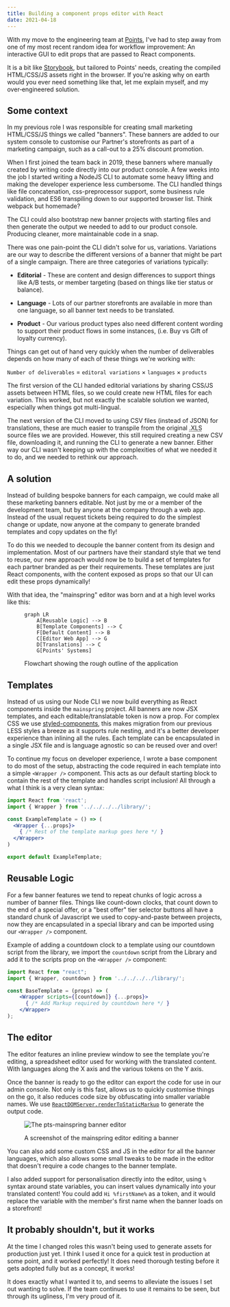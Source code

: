 ```yaml
---
title: Building a component props editor with React
date: 2021-04-18
---
```


With my move to the engineering team at [Points](https://www.points.com), I've had to step away from one of my most recent random idea for workflow improvement: An interactive GUI to edit props that are passed to React components.

It is a bit like [Storybook](https://storybook.js.org/), but tailored to Points' needs, creating the compiled HTML/CSS/JS assets right in the browser. If you're asking why on earth would you ever need something like that, let me explain myself, and my over&#8209;engineered solution.

## Some context

In my previous role I was responsible for creating small marketing HTML/CSS/JS things we called "banners". These banners are added to our system console to customise our Partner's storefronts as part of a marketing campaign, such as a call-out to a 25% discount promotion.

When I first joined the team back in 2019, these banners where manually created by writing code directly into our product console. A few weeks into the job I started writing a NodeJS CLI to automate some heavy lifting and making the developer experience less cumbersome. The CLI handled things like file concatenation, css-preprocessor support, some business rule validation, and ES6 transpiling down to our supported browser list. Think webpack but homemade?

The CLI could also bootstrap new banner projects with starting files and then generate the output we needed to add to our product console. Producing cleaner, more maintainable code in a snap. 

There was one pain-point the CLI didn't solve for us, variations. Variations are our way to describe the different versions of a banner that might be part of a single campaign. There are three categories of variations typically:

- **Editorial** - These are content and design differences to support things like A/B tests, or member targeting (based on things like tier status or balance).

- **Language** - Lots of our partner storefronts are available in more than one language, so all banner text needs to be translated.

- **Product** - Our various product types also need different content wording to support their product flows in some instances, (i.e. Buy vs Gift of loyalty currency).

Things can get out of hand very quickly when the number of deliverables depends on how many of each of these things we're working with: 

`Number of deliverables` = `editoral variations` &times; `languages` &times; `products`

The first version of the CLI handed editorial variations by sharing CSS/JS assets between HTML files, so we could create new HTML files for each variation. This worked, but not exactly the scalable solution we wanted, especially when things got multi-lingual.

The next version of the CLI moved to using CSV files (instead of JSON) for translations, these are much easier to transpile from the original <abbr title="Microsoft Excel">.XLS</abbr> source files we are provided. However, this still required creating a new CSV file, downloading it, and running the CLI to generate a new banner. Either way our CLI wasn't keeping up with the complexities of what we needed it to do, and we needed to rethink our approach.

## A solution

Instead of building bespoke banners for each campaign, we could make all these marketing banners editable. Not just by me or a member of the development team, but by anyone at the company through a web app. Instead of the usual request tickets being required to do the simplest change or update, now anyone at the company to generate branded templates and copy updates on the fly!
 
To do this we needed to decouple the banner content from its design and implementation. Most of our partners have their standard style that we tend to reuse, our new approach would now be to build a set of templates for each partner branded as per their requirements. These templates are just React components, with the content exposed as props so that our UI can edit these props dynamically!

With that idea, the "mainspring" editor was born and at a high level works like this:

<figure>

```mermaid
graph LR
    A[Reusable Logic] --> B
    B[Template Components] --> C
    F[Default Content] --> B
    C[Editor Web App] --> G
    D[Translations] --> C
    G[Points' Systems]
```

<figcaption>Flowchart showing the rough outline of the application</figcaption>
</figure>

## Templates

Instead of us using our Node CLI we now build everything as React components inside the `mainspring` project. All banners are now JSX templates, and each editable/translatable token is now a prop. For complex CSS we use [styled-components](https://styled-components.com/), this makes migration from our previous LESS styles a breeze as it supports rule nesting, and it's a better developer experience than inlining all the rules. Each template can be encapsulated in a single JSX file and is language agnostic so can be reused over and over!

To continue my focus on developer experience, I wrote a base component to do most of the setup, abstracting the code required in each template into a simple `<Wrapper />` component. This acts as our default starting block to contain the rest of the template and handles script inclusion! All through a what I think is a very clean syntax:

```jsx
import React from 'react';
import { Wrapper } from '../../../../library/';

const ExampleTemplate = () => (
  <Wrapper {...props}>
    { /* Rest of the template markup goes here */ }
  </Wrapper>
)

export default ExampleTemplate;
```

## Reusable Logic

For a few banner features we tend to repeat chunks of logic across a number of banner files. Things like count-down clocks, that count down to the end of a special offer, or a "best offer" tier selector buttons all have a standard chunk of Javascript we used to copy-and-paste between projects, now they are encapsulated in a special library and can be imported using our `<Wrapper />` component.

Example of adding a countdown clock to a template using our countdown script from the library, we import the `countdown` script from the Library and add it to the scripts prop on the `<Wrapper />` component:

```jsx
import React from "react";
import { Wrapper, countdown } from '../../../../library/';

const BaseTemplate = (props) => (
    <Wrapper scripts={[countdown]} {...props}>
      { /* Add Markup required by countdown here */ }
    </Wrapper>
);
```

## The editor

The editor features an inline preview window to see the template you're editing, a spreadsheet editor used for working with the translated content. With languages along the X axis and the various tokens on the Y axis.

Once the banner is ready to go the editor can export the code for use in our admin console. Not only is this fast, allows us to quickly customise things on the go, it also reduces code size by obfuscating into smaller variable names. We use [`ReactDOMServer.renderToStaticMarkup`](https://reactjs.org/docs/react-dom-server.html#rendertostaticmarkup) to generate the output code.

<figure>

![The pts-mainspring banner editor](../images/pts-mainspring/pts-mainspring-editor-v0.2.1.png)

<figcaption>A screenshot of the mainspring editor editing a banner</figcaption>
</figure>


You can also add some custom CSS and JS in the editor for all the banner languages, which also allows some small tweaks to be made in the editor that doesn't require a code changes to the banner template.

I also added support for personalisation directly into the editor, using `%` syntax around state variables, you can insert values dynamically into your translated content!
You could add `Hi %firstName%` as a token, and it would replace the variable with the member's first name when the banner loads on a storefront!

## It probably shouldn't, but it works

At the time I changed roles this wasn't being used to generate assets for production just yet. I think I used it once for a quick test in production at some point, and it worked perfectly! It does need thorough testing before it gets adopted fully but as a concept, it works!
 
It does exactly what I wanted it to, and seems to alleviate the issues I set out wanting to solve. If the team continues to use it remains to be seen, but through its ugliness, I'm very proud of it.
